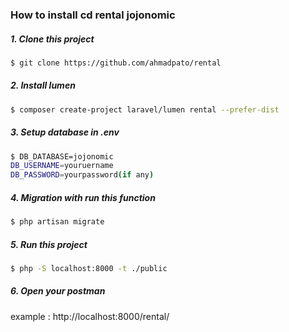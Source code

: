### How to install cd rental jojonomic
##### 1. Clone this project

```bash
$ git clone https://github.com/ahmadpato/rental 
```


##### 2. Install lumen

```bash
$ composer create-project laravel/lumen rental --prefer-dist
```

##### 3. Setup database in .env

```bash
$ DB_DATABASE=jojonomic
DB_USERNAME=youruername
DB_PASSWORD=yourpassword(if any)
```

##### 4. Migration with run this function
```bash
$ php artisan migrate

```

##### 5. Run this project
```bash
$ php -S localhost:8000 -t ./public
```

##### 6. Open your postman
example : http://localhost:8000/rental/
